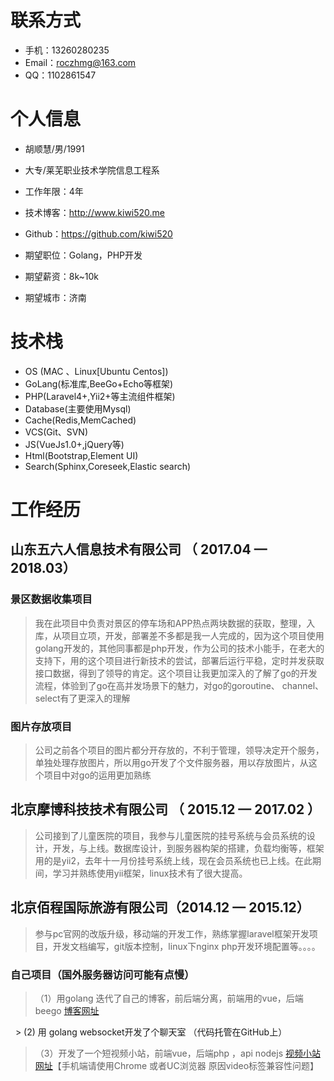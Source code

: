 # 联系方式

- 手机：13260280235
- Email：roczhmg@163.com
- QQ：1102861547


# 个人信息

 - 胡顺慧/男/1991
 - 大专/莱芜职业技术学院信息工程系 
 - 工作年限：4年
 - 技术博客：http://www.kiwi520.me
 - Github：https://github.com/kiwi520 

 - 期望职位：Golang，PHP开发
 - 期望薪资：8k~10k
 - 期望城市：济南

# 技术栈
- OS (MAC 、Linux[Ubuntu Centos])
- GoLang(标准库,BeeGo+Echo等框架)
- PHP(Laravel4+,Yii2+等主流组件框架)
- Database(主要使用Mysql)
- Cache(Redis,MemCached)
- VCS(Git、SVN)
- JS(VueJs1.0+,jQuery等)
- Html(Bootstrap,Element UI)
- Search(Sphinx,Coreseek,Elastic search)

# 工作经历

## 山东五六人信息技术有限公司 （ 2017.04 — 2018.03）

### 景区数据收集项目
   > 我在此项目中负责对景区的停车场和APP热点两块数据的获取，整理，入库，从项目立项，开发，部署差不多都是我一人完成的，因为这个项目使用golang开发的，其他同事都是php开发，作为公司的技术小能手，在老大的支持下，用的这个项目进行新技术的尝试，部署后运行平稳，定时并发获取接口数据，得到了领导的肯定。这个项目让我更加深入的了解了go的开发流程，体验到了go在高并发场景下的魅力，对go的goroutine、 channel、 select有了更深入的理解


### 图片存放项目 
   > 公司之前各个项目的图片都分开存放的，不利于管理，领导决定开个服务，单独处理存放图片，所以用go开发了个文件服务器，用以存放图片，从这个项目中对go的运用更加熟练

  
## 北京摩博科技技术有限公司 （ 2015.12 — 2017.02 ）
   > 公司接到了儿童医院的项目，我参与儿童医院的挂号系统与会员系统的设计，开发，与上线。数据库设计，到服务器构架的搭建，负载均衡等，框架用的是yii2，去年十一月份挂号系统上线，现在会员系统也已上线。在此期间，学习并熟练使用yii框架，linux技术有了很大提高。
## 北京佰程国际旅游有限公司（2014.12 — 2015.12）

   > 参与pc官网的改版升级，移动端的开发工作，熟练掌握laravel框架开发项目，开发文档编写，git版本控制，linux下nginx php开发环境配置等。。。。

### 自己项目（国外服务器访问可能有点慢）
   >（1）用golang 迭代了自己的博客，前后端分离，前端用的vue，后端beego [博客网址](http://www.kiwi520.me/)
   
   > (2) 用 golang websocket开发了个聊天室 （代码托管在GitHub上）
 
   >（3）开发了一个短视频小站，前端vue，后端php ，api nodejs [视频小站网址](http://v.kiwi520.me/)【手机端请使用Chrome 或者UC浏览器 原因video标签兼容性问题】
